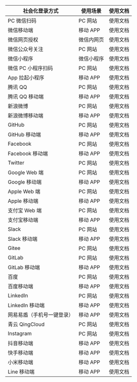 | 社会化登录方式             | 使用场景   | 使用文档                                                                                                              |
| -------------------------- | ---------- | --------------------------------------------------------------------------------------------------------------------- |
| PC 微信扫码               | PC 网站    | <router-link to="/guides/connections/social/wechat-pc/" target="_blank">使用文档</router-link>                    |
| 微信移动端                 | 移动 APP   | <router-link to="/guides/connections/social/wechat-mobile/" target="_blank">使用文档</router-link>                |
| 微信网页授权               | 微信内网页 | <router-link to="/guides/connections/social/wechat-mp/" target="_blank">使用文档</router-link>                    |
| 微信公众号关注                 | PC 网站    | <router-link to="/guides/connections/social/wechatmp-qrcode/" target="_blank">使用文档</router-link>              |
| 微信小程序                 | 微信小程序 | <router-link to="/guides/connections/social/wechat-miniprogram/" target="_blank">使用文档</router-link>           |
| 微信 PC 小程序扫码             | PC 网站    | <router-link to="/guides/connections/social/wechat-miniprogram-qrconnect/" target="_blank">使用文档</router-link> |
| App 拉起小程序             | 移动 APP   | <router-link to="/guides/connections/social/wechat-miniprogram-applaunch/" target="_blank">使用文档</router-link> |
| 腾讯 QQ                    | PC 网站    | <router-link to="/guides/connections/social/qq/" target="_blank">使用文档</router-link>                           |
| 腾讯 QQ 移动端                   | 移动 APP    | <router-link to="/guides/connections/social/qq-mobile/" target="_blank">使用文档</router-link>                           |
| 新浪微博                   | PC 网站    | <router-link to="/guides/connections/social/weibo/" target="_blank">使用文档</router-link>                        |
| 新浪微博移动端               | 移动 APP   | <router-link to="/guides/connections/social/weibo-mobile/" target="_blank">使用文档</router-link>                     |
| GitHub                     | PC 网站    | <router-link to="/guides/connections/social/github/" target="_blank">使用文档</router-link>                       |
| GitHub 移动端                    | 移动 APP    | <router-link to="/guides/connections/social/github-mobile/" target="_blank">使用文档</router-link>                       |
| Facebook                   | PC 网站    | <router-link to="/guides/connections/social/facebook/" target="_blank">使用文档</router-link>                     |
| Facebook 移动端               | 移动 APP   | <router-link to="/guides/connections/social/facebook-mobile/" target="_blank">使用文档</router-link>                       |
| Twitter                    | PC 网站    | <router-link to="/guides/connections/social/twitter/" target="_blank">使用文档</router-link>                      |
| Google Web 端                     | PC 网站    | <router-link to="/guides/connections/social/google/" target="_blank">使用文档</router-link>                       |
| Google 移动端                     | 移动 APP    | <router-link to="/guides/connections/social/google-mobile/" target="_blank">使用文档</router-link>                       |
| Apple Web 端               | PC 网站    | <router-link to="/guides/connections/social/apple-web/" target="_blank">使用文档</router-link>                    |
| Apple 移动端               | 移动 APP   | <router-link to="/guides/connections/social/apple-mobile/" target="_blank">使用文档</router-link>                        |
| 支付宝 Web 端              | PC 网站    | <router-link to="/guides/connections/social/alipay-web/" target="_blank">使用文档</router-link>                   |
| 支付宝移动端               | 移动 APP   | <router-link to="/guides/connections/social/alipay-web/" target="_blank">使用文档</router-link>                       |
| Slack                      | PC 网站    | <router-link to="/guides/connections/social/slack/" target="_blank">使用文档</router-link>                        |
| Slack 移动端                     | 移动 APP  | <router-link to="/guides/connections/social/slack-mobile/" target="_blank">使用文档</router-link>                        |
| Gitee                      | PC 网站    | <router-link to="/guides/connections/social/gitee/" target="_blank">使用文档</router-link>                        |
| GitLab                     | PC 网站    | <router-link to="/guides/connections/social/gitlab/" target="_blank">使用文档</router-link>                       |
| GitLab 移动端                | 移动 APP    | <router-link to="/guides/connections/social/gitlab-mobile/" target="_blank">使用文档</router-link>                       |
| 百度                       | PC 网站    | <router-link to="/guides/connections/social/baidu/" target="_blank">使用文档</router-link>                        |
| 百度移动端               | 移动 APP   | <router-link to="/guides/connections/social/baidu-mobile/" target="_blank">使用文档</router-link>                       |
| LinkedIn                   | PC 网站    | <router-link to="/guides/connections/social/linkedin/" target="_blank">使用文档</router-link>                     |
| LinkedIn 移动端                  | 移动 APP    | <router-link to="/guides/connections/social/linkedin-mobile/" target="_blank">使用文档</router-link>                     |
| 网易易盾（手机号一键登录） | 移动 APP   | <router-link to="/guides/connections/social/yidun/" target="_blank">使用文档</router-link>                        |
| 青云 QingCloud             | PC 网站    | <router-link to="/guides/connections/social/qingcloud/" target="_blank">使用文档</router-link>                    |
| Instagram                  | PC 网站    | <router-link to="/guides/connections/social/instagram/" target="_blank">使用文档</router-link>                    |
| 抖音移动端 | 移动 APP   | <router-link to="/guides/connections/social/douyin-mobile/" target="_blank">使用文档</router-link>                        |
| 快手移动端 | 移动 APP   | <router-link to="/guides/connections/social/kuaishou-mobile/" target="_blank">使用文档</router-link>                        |
| 小米移动端 | 移动 APP   | <router-link to="/guides/connections/social/xiaomi-mobile/" target="_blank">使用文档</router-link>                        |
| Line 移动端 | 移动 APP   | <router-link to="/guides/connections/social/line-mobile/" target="_blank">使用文档</router-link>                        |
